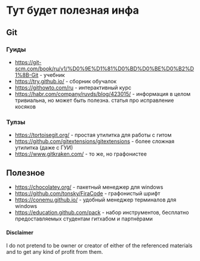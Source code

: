 # Тут будет полезная инфа

## Git

### Гуиды
- https://git-scm.com/book/ru/v1/%D0%9E%D1%81%D0%BD%D0%BE%D0%B2%D1%8B-Git - учебник
- https://try.github.io/ - сборник обучалок
- https://githowto.com/ru - интерактивный курс
- https://habr.com/company/ruvds/blog/423015/ - информация в целом тривиальна, но может быть полезна. статья про исправление косяков

### Тулзы
- https://tortoisegit.org/ - простая утилитка для работы с гитом
- https://github.com/gitextensions/gitextensions - более сложная утилитка (даже с ГУИ)
- https://www.gitkraken.com/ - то же, но графонистее

## Полезное
- https://chocolatey.org/ - пакетный менеджер для windows
- https://github.com/tonsky/FiraCode - графонистый шрифт
- https://conemu.github.io/ - удобный менеджер терминалов для windows
- https://education.github.com/pack - набор инструментов, бесплатно предоставляемых студентам гитхабом и партнёрами

#### Disclaimer
I do not pretend to be owner or creator of either of the referenced materials and to get any kind of profit from them.
